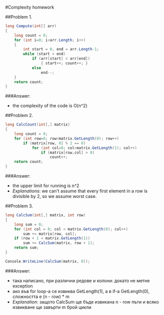 #Complexity homework

##Problem 1.

```csharp
long Compute(int[] arr)
{
    long count = 0;
    for (int i=0; i<arr.Length; i++)
    {
        int start = 0, end = arr.Length-1;
        while (start < end)
            if (arr[start] < arr[end])
                { start++; count++; }
            else 
                end--;
    }
    return count;
}
```
###Answer:
 + the complexity of the code is O(n^2)


##Problem 2.

```csharp
long CalcCount(int[,] matrix)
{
    long count = 0;
    for (int row=0; row<matrix.GetLength(0); row++)
        if (matrix[row, 0] % 2 == 0)
            for (int col=0; col<matrix.GetLength(1); col++)
                if (matrix[row,col] > 0)
                    count++;
    return count;
}
```
###Answer:
 + the upper limit for running is n^2
+ *Explanations*: we can't assume that every first element in a row is divisible by 2, so we assume worst case.
 
 
 ##Problem 3.

```csharp
long CalcSum(int[,] matrix, int row)
{
    long sum = 0;
    for (int col = 0; col < matrix.GetLength(0); col++) 
        sum += matrix[row, col];
    if (row + 1 < matrix.GetLength(1)) 
        sum += CalcSum(matrix, row + 1);
    return sum;
}

Console.WriteLine(CalcSum(matrix, 0));
```
###Answer:
 + така написано, при различни редове и колони: докато не метне exception
 + ако във for loop-a се извиква GetLength(1), а в if-a GetLength(0), сложността е (n - row) * m
+ *Explanation*: защото CalcSum ще бъде извикана n - row пъти и всяко извикване ще завърти m брой цикли